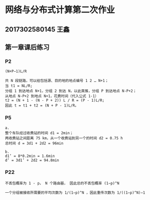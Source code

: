 # 网络与分布式计算第二次作业
## 2017302580145 王鑫

## 第一章课后练习
###  P2
    (N+P−1)L/R 

    共 N 段链路，可以给包括源、目的地的地点编号 1 2 … N+1；  
    当 t1 = NL/R;  
    分组 1 到达地点 N+1，分组 2 到达 N，以此类推，分组 P 到达地点 N-P+2；  
    从地点 N-P+2 到地点 N+1，花费时间（代入公式 1-1）    
    t2 = (N + 1 - (N - P + 2)) L / R = (P - 1)L/R;   
    因此 t = t1 + t2 = (N + P - 1)L/R。

### P5
    a.
    整个车队经过收费站的时间 d1 = 2min；
    两收费站之间距离 75 km，从一个收费站到另一个的时间 d2 = 0.75 h
    总时间 d = 3d1 + 2d2 = 96min

    b.
    d1’ = 8*0.2min = 1.6min
    d’ = 3d1’ + 2d2 = 94.8min

### P22
    不丢包概率为 1 - p， N 个路由器， 因此总的不丢包概率 (1−p)^N
 
    一个分组被接收所需要的平均次数为 1/(1−p)^N ，因此重传次数为 1/((1−p)^N)−1

